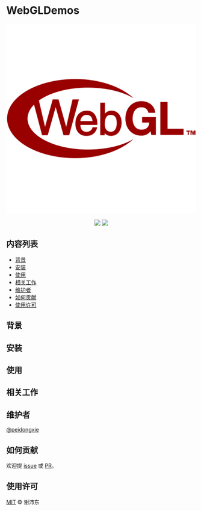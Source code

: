 # WebGLDemos

<p align="center">
  <img src="https://raw.githubusercontent.com/peidongxie/webgl-demos/main/public/logo.svg">
</p>
<p align="center">
  <img src="https://img.shields.io/github/license/peidongxie/webgl-demos" />
  <img src="https://img.shields.io/github/package-json/v/peidongxie/webgl-demos" />
</p>

## 内容列表

- [背景](#背景)
- [安装](#安装)
- [使用](#使用)
- [相关工作](#相关工作)
- [维护者](#维护者)
- [如何贡献](#如何贡献)
- [使用许可](#使用许可)

## 背景

## 安装

## 使用

## 相关工作

## 维护者

[@peidongxie](https://github.com/peidongxie)

## 如何贡献

欢迎提 [issue](https://github.com/peidongxie/webgl-demos/issues/new) 或 [PR](https://github.com/peidongxie/webgl-demos/compare)。

## 使用许可

[MIT](LICENSE) © 谢沛东
